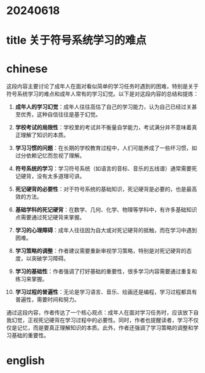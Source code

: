 
# 20240618

# title 关于符号系统学习的难点

# chinese 

这段内容主要讨论了成年人在面对看似简单的学习任务时遇到的困难，特别是关于符号系统学习的难点和成年人常有的学习幻觉。以下是对这段内容的总结和提炼：

1. **成年人的学习幻觉**：成年人往往高估了自己的学习能力，认为自己已经过关甚至优秀，这种自信往往是基于幻觉。

2. **学校考试的局限性**：学校里的考试并不衡量自学能力，考试满分并不意味着真正理解了知识的本质。

3. **学习习惯的问题**：在长期的学校教育过程中，人们可能养成了一些坏习惯，如过分依赖记忆而忽视了理解。

4. **符号系统的学习**：学习符号系统（如语言的音标、音乐的五线谱）通常需要死记硬背，没有太多道理可讲。

5. **死记硬背的必要性**：对于符号系统的基础知识，死记硬背是必要的，也是最高效的方法。

6. **基础学科的死记硬背**：在数学、几何、化学、物理等学科中，有许多基础知识点需要通过死记硬背来掌握。

7. **学习的心理障碍**：成年人往往因为自大或对死记硬背的抵触，而在学习中遇到困难。

8. **学习策略的调整**：作者建议需要重新审视学习策略，特别是对死记硬背的态度，以突破学习障碍。

9. **学习的基础性**：作者强调了打好基础的重要性，很多学习内容需要通过重复和练习来掌握。

10. **学习过程的普遍性**：无论是学习语言、音乐、绘画还是编程，学习过程都具有普遍性，需要时间和努力。

通过这段内容，作者传达了一个核心观点：成年人在面对学习任务时，应该放下自我幻觉，正视死记硬背在学习过程中的必要性。同时，作者也提醒读者，学习不仅仅是记忆，而是要真正理解知识的本质。此外，作者还强调了学习策略的调整和学习基础的重要性。

# english

